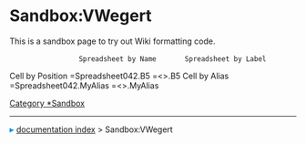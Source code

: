 # Sandbox:VWegert
This is a sandbox page to try out Wiki formatting code.

                     Spreadsheet by Name       Spreadsheet by Label
    
  Cell by Position   =Spreadsheet042.B5        =\<\>.B5
  Cell by Alias      =Spreadsheet042.MyAlias   =\<\>.MyAlias

[Category   *Sandbox](Category_Sandbox.md)



---
![](images/Right_arrow.png) [documentation index](../README.md) > Sandbox:VWegert
